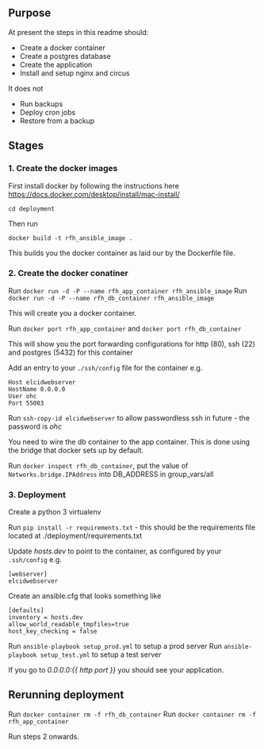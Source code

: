 ## Purpose
At present the steps in this readme should:

* Create a docker container
* Create a postgres database
* Create the application
* Install and setup nginx and circus

It does not
* Run backups
* Deploy cron jobs
* Restore from a backup


## Stages

### 1. Create the docker images
First install docker by following the instructions here https://docs.docker.com/desktop/install/mac-install/

`cd deployment`

Then run

`docker build -t rfh_ansible_image . `

This builds you the docker container as laid our by the Dockerfile file.

### 2. Create the docker conatiner
Run `docker run -d -P --name rfh_app_container rfh_ansible_image`
Run `docker run -d -P --name rfh_db_container rfh_ansible_image`


This will create you a docker container.

Run `docker port rfh_app_container`
and `docker port rfh_db_container`

This will show you the port forwarding configurations for http (80), ssh (22) and postgres (5432) for this container

Add an entry to your `./ssh/config` file for the container e.g.

```
Host elcidwebserver
HostName 0.0.0.0
User ohc
Port 55003
```

Run `ssh-copy-id elcidwebserver` to allow passwordless ssh in future - the password is *ohc*

You need to wire the db container to the app container. This is done using the bridge that docker sets up by default.

Run `docker inspect rfh_db_container`, put the value of `Networks.bridge.IPAddress` into DB_ADDRESS in group_vars/all


### 3. Deployment

Create a python 3 virtualenv

Run `pip install -r requirements.txt` - this should be the requirements file located at ./deployment/requirements.txt

Update *hosts.dev* to point to the container, as configured by your `.ssh/config` e.g.

```
[webserver]
elcidwebserver
```

Create an ansible.cfg that looks something like

```
[defaults]
inventory = hosts.dev
allow_world_readable_tmpfiles=true
host_key_checking = false
```


Run `ansible-playbook setup_prod.yml` to setup a prod server
Run `ansible-playbook setup_test.yml` to setup a test server

If you go to *0.0.0.0:{{ http port }}* you should see your application.

## Rerunning deployment
Run `docker container rm -f rfh_db_container`
Run `docker container rm -f rfh_app_container`

Run steps 2 onwards.
